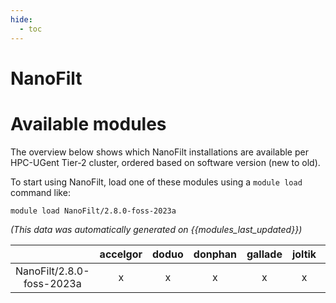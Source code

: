 ```yaml
---
hide:
  - toc
---
```


NanoFilt
========

# Available modules


The overview below shows which NanoFilt installations are available per HPC-UGent Tier-2 cluster, ordered based on software version (new to old).

To start using NanoFilt, load one of these modules using a `module load` command like:

```shell
module load NanoFilt/2.8.0-foss-2023a
```

*(This data was automatically generated on {{modules_last_updated}})*  

| |accelgor|doduo|donphan|gallade|joltik|shinx|
| :---: | :---: | :---: | :---: | :---: | :---: | :---: |
|NanoFilt/2.8.0-foss-2023a|x|x|x|x|x|x|
